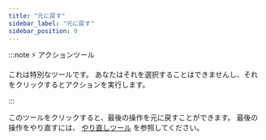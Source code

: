 ```yaml
---
title: "元に戻す"
sidebar_label: "元に戻す"
sidebar_position: 0
---
```


:::note ⚡ アクションツール

これは特別なツールです。 あなたはそれを選択することはできませんし、それをクリックするとアクションを実行します。

:::

このツールをクリックすると、最後の操作を元に戻すことができます。 最後の操作をやり直すには、 [やり直しツール](redo) を参照してください。
